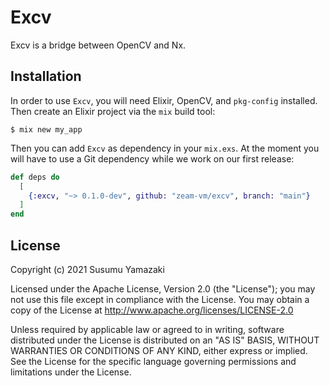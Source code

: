 # Excv

Excv is a bridge between OpenCV and Nx.

## Installation

In order to use `Excv`, you will need Elixir, OpenCV, and `pkg-config` installed. 
Then create an Elixir project via the `mix` build tool:

```
$ mix new my_app
```

Then you can add `Excv` as dependency in your `mix.exs`. At the moment you will have to use a Git dependency while we work on our first release:

```elixir
def deps do
  [
    {:excv, "~> 0.1.0-dev", github: "zeam-vm/excv", branch: "main"}
  ]
end
```

## License

Copyright (c) 2021 Susumu Yamazaki

Licensed under the Apache License, Version 2.0 (the "License"); you may not use this file except in compliance with the License. You may obtain a copy of the License at http://www.apache.org/licenses/LICENSE-2.0

Unless required by applicable law or agreed to in writing, software distributed under the License is distributed on an "AS IS" BASIS, WITHOUT WARRANTIES OR CONDITIONS OF ANY KIND, either express or implied. See the License for the specific language governing permissions and limitations under the License.

